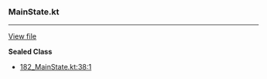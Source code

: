 ### MainState.kt
---
[View file](../../precision_analyzed/182_MainState.kt)

**Sealed Class**

 - [182_MainState.kt:38:1](../../precision_analyzed/182_MainState.kt#L38)
